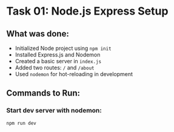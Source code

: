 # Task 01: Node.js Express Setup

## What was done:

- Initialized Node project using `npm init`
- Installed Express.js and Nodemon
- Created a basic server in `index.js`
- Added two routes: `/` and `/about`
- Used `nodemon` for hot-reloading in development

## Commands to Run:

### Start dev server with nodemon:
```bash
npm run dev
